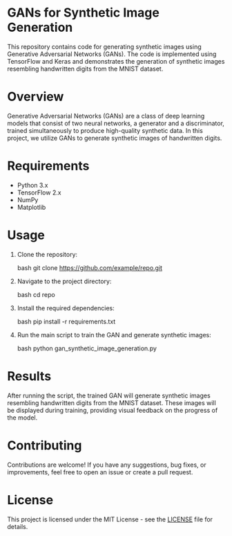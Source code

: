 # GANs for Synthetic Image Generation

This repository contains code for generating synthetic images using Generative Adversarial Networks (GANs). The code is implemented using TensorFlow and Keras and demonstrates the generation of synthetic images resembling handwritten digits from the MNIST dataset.

# Overview

Generative Adversarial Networks (GANs) are a class of deep learning models that consist of two neural networks, a generator and a discriminator, trained simultaneously to produce high-quality synthetic data. In this project, we utilize GANs to generate synthetic images of handwritten digits.

# Requirements

- Python 3.x
- TensorFlow 2.x
- NumPy
- Matplotlib

# Usage

1. Clone the repository:

    bash
    git clone https://github.com/example/repo.git
    

2. Navigate to the project directory:

    bash
    cd repo
    

3. Install the required dependencies:

    bash
    pip install -r requirements.txt
    

4. Run the main script to train the GAN and generate synthetic images:

    bash
    python gan_synthetic_image_generation.py
    

# Results

After running the script, the trained GAN will generate synthetic images resembling handwritten digits from the MNIST dataset. These images will be displayed during training, providing visual feedback on the progress of the model.

# Contributing

Contributions are welcome! If you have any suggestions, bug fixes, or improvements, feel free to open an issue or create a pull request.

# License

This project is licensed under the MIT License - see the [LICENSE](LICENSE) file for details.
